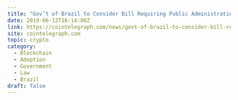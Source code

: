 ```yaml
---
title: "Gov’t of Brazil to Consider Bill Requiring Public Administration to Promote Blockchain"
date: 2019-06-12T16:14:00Z
link: https://cointelegraph.com/news/govt-of-brazil-to-consider-bill-requiring-public-administration-to-promote-blockchain?utm_medium=RSS&utm_source=hune
site: cointelegraph.com
topic: crypto
category:
  - Blockchain
  - Adoption
  - Government
  - Law
  - Brazil
draft: false
---
```


